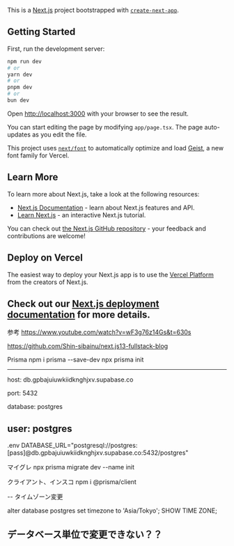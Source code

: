 This is a [Next.js](https://nextjs.org) project bootstrapped with [`create-next-app`](https://nextjs.org/docs/app/api-reference/cli/create-next-app).

## Getting Started

First, run the development server:

```bash
npm run dev
# or
yarn dev
# or
pnpm dev
# or
bun dev
```

Open [http://localhost:3000](http://localhost:3000) with your browser to see the result.

You can start editing the page by modifying `app/page.tsx`. The page auto-updates as you edit the file.

This project uses [`next/font`](https://nextjs.org/docs/app/building-your-application/optimizing/fonts) to automatically optimize and load [Geist](https://vercel.com/font), a new font family for Vercel.

## Learn More

To learn more about Next.js, take a look at the following resources:

- [Next.js Documentation](https://nextjs.org/docs) - learn about Next.js features and API.
- [Learn Next.js](https://nextjs.org/learn) - an interactive Next.js tutorial.

You can check out [the Next.js GitHub repository](https://github.com/vercel/next.js) - your feedback and contributions are welcome!

## Deploy on Vercel

The easiest way to deploy your Next.js app is to use the [Vercel Platform](https://vercel.com/new?utm_medium=default-template&filter=next.js&utm_source=create-next-app&utm_campaign=create-next-app-readme) from the creators of Next.js.

Check out our [Next.js deployment documentation](https://nextjs.org/docs/app/building-your-application/deploying) for more details.
---------

参考
https://www.youtube.com/watch?v=wF3g76z14Gs&t=630s

https://github.com/Shin-sibainu/next.js13-fullstack-blog


Prisma
npm i prisma --save-dev
npx prisma init

---
host:
db.gpbajuiuwkiidknghjxv.supabase.co

port:
5432

database:
postgres

user:
postgres
--


.env
DATABASE_URL="postgresql://postgres:[pass]@db.gpbajuiuwkiidknghjxv.supabase.co:5432/postgres"

マイグレ 
npx prisma migrate dev --name init

クライアント、インスコ
npm i @prisma/client

--
タイムゾーン変更

alter database postgres
set timezone to 'Asia/Tokyo';
SHOW TIME ZONE;

データベース単位で変更できない？？
---
